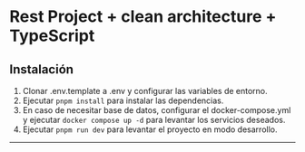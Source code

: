 # Rest Project + clean architecture + TypeScript

## Instalación

1. Clonar .env.template a .env y configurar las variables de entorno.
2. Ejecutar `pnpm install` para instalar las dependencias.
3. En caso de necesitar base de datos, configurar el docker-compose.yml y ejecutar `docker compose up -d` para levantar los servicios deseados.
4. Ejecutar `pnpm run dev` para levantar el proyecto en modo desarrollo.

---
